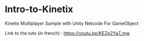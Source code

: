 # Intro-to-Kinetix
Kinetix Multiplayer Sample with Unity Netcode For GameObject

Link to the tuto (in french) : https://youtu.be/KEZe2Ya7_mw
